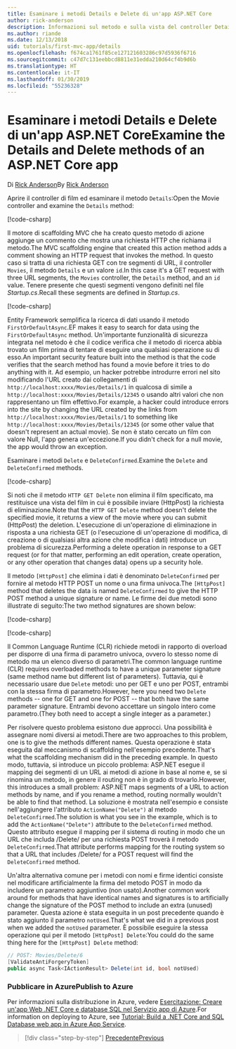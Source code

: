 ```yaml
---
title: Esaminare i metodi Details e Delete di un'app ASP.NET Core
author: rick-anderson
description: Informazioni sul metodo e sulla vista del controller Details in un'app ASP.NET Core MVC di base.
ms.author: riande
ms.date: 12/13/2018
uid: tutorials/first-mvc-app/details
ms.openlocfilehash: f674ca1761f85ce127121603286c97d5936f6716
ms.sourcegitcommit: c47d7c131eebbcd8811e31edda210d64cf4b9d6b
ms.translationtype: HT
ms.contentlocale: it-IT
ms.lasthandoff: 01/30/2019
ms.locfileid: "55236328"
---
```

# <a name="examine-the-details-and-delete-methods-of-an-aspnet-core-app"></a><span data-ttu-id="9c97e-103">Esaminare i metodi Details e Delete di un'app ASP.NET Core</span><span class="sxs-lookup"><span data-stu-id="9c97e-103">Examine the Details and Delete methods of an ASP.NET Core app</span></span>

<span data-ttu-id="9c97e-104">Di [Rick Anderson](https://twitter.com/RickAndMSFT)</span><span class="sxs-lookup"><span data-stu-id="9c97e-104">By [Rick Anderson](https://twitter.com/RickAndMSFT)</span></span>

<span data-ttu-id="9c97e-105">Aprire il controller di film ed esaminare il metodo `Details`:</span><span class="sxs-lookup"><span data-stu-id="9c97e-105">Open the Movie controller and examine the `Details` method:</span></span>

[!code-csharp[](start-mvc/sample/MvcMovie22/Controllers/MoviesController.cs?name=snippet_details)]

<span data-ttu-id="9c97e-106">Il motore di scaffolding MVC che ha creato questo metodo di azione aggiunge un commento che mostra una richiesta HTTP che richiama il metodo.</span><span class="sxs-lookup"><span data-stu-id="9c97e-106">The MVC scaffolding engine that created this action method adds a comment showing an HTTP request that invokes the method.</span></span> <span data-ttu-id="9c97e-107">In questo caso si tratta di una richiesta GET con tre segmenti di URL, il controller `Movies`, il metodo `Details` e un valore `id`.</span><span class="sxs-lookup"><span data-stu-id="9c97e-107">In this case it's a GET request with three URL segments, the `Movies` controller, the `Details` method, and an `id` value.</span></span> <span data-ttu-id="9c97e-108">Tenere presente che questi segmenti vengono definiti nel file *Startup.cs*.</span><span class="sxs-lookup"><span data-stu-id="9c97e-108">Recall these segments are defined in *Startup.cs*.</span></span>

[!code-csharp[](start-mvc/sample/MvcMovie/Startup.cs?highlight=5&name=snippet_1)]

<span data-ttu-id="9c97e-109">Entity Framework semplifica la ricerca di dati usando il metodo `FirstOrDefaultAsync`.</span><span class="sxs-lookup"><span data-stu-id="9c97e-109">EF makes it easy to search for data using the `FirstOrDefaultAsync` method.</span></span> <span data-ttu-id="9c97e-110">Un'importante funzionalità di sicurezza integrata nel metodo è che il codice verifica che il metodo di ricerca abbia trovato un film prima di tentare di eseguire una qualsiasi operazione su di esso.</span><span class="sxs-lookup"><span data-stu-id="9c97e-110">An important security feature built into the method is that the code verifies that the search method has found a movie before it tries to do anything with it.</span></span> <span data-ttu-id="9c97e-111">Ad esempio, un hacker potrebbe introdurre errori nel sito modificando l'URL creato dai collegamenti di `http://localhost:xxxx/Movies/Details/1` in qualcosa di simile a `http://localhost:xxxx/Movies/Details/12345` o usando altri valori che non rappresentano un film effettivo.</span><span class="sxs-lookup"><span data-stu-id="9c97e-111">For example, a hacker could introduce errors into the site by changing the URL created by the links from `http://localhost:xxxx/Movies/Details/1` to something like  `http://localhost:xxxx/Movies/Details/12345` (or some other value that doesn't represent an actual movie).</span></span> <span data-ttu-id="9c97e-112">Se non è stato cercato un film con valore Null, l'app genera un'eccezione.</span><span class="sxs-lookup"><span data-stu-id="9c97e-112">If you didn't check for a null movie, the app would throw an exception.</span></span>

<span data-ttu-id="9c97e-113">Esaminare i metodi `Delete` e `DeleteConfirmed`.</span><span class="sxs-lookup"><span data-stu-id="9c97e-113">Examine the `Delete` and `DeleteConfirmed` methods.</span></span>

[!code-csharp[](start-mvc/sample/MvcMovie22/Controllers/MoviesController.cs?name=snippet_delete)]

<span data-ttu-id="9c97e-114">Si noti che il metodo `HTTP GET Delete` non elimina il film specificato, ma restituisce una vista del film in cui è possibile inviare (HttpPost) la richiesta di eliminazione.</span><span class="sxs-lookup"><span data-stu-id="9c97e-114">Note that the `HTTP GET Delete` method doesn't delete the specified movie, it returns a view of the movie where you can submit (HttpPost) the deletion.</span></span> <span data-ttu-id="9c97e-115">L'esecuzione di un'operazione di eliminazione in risposta a una richiesta GET (o l'esecuzione di un'operazione di modifica, di creazione o di qualsiasi altra azione che modifica i dati) introduce un problema di sicurezza.</span><span class="sxs-lookup"><span data-stu-id="9c97e-115">Performing a delete operation in response to a GET request (or for that matter, performing an edit operation, create operation, or any other operation that changes data) opens up a security hole.</span></span>

<span data-ttu-id="9c97e-116">Il metodo `[HttpPost]` che elimina i dati è denominato `DeleteConfirmed` per fornire al metodo HTTP POST un nome o una firma univoca.</span><span class="sxs-lookup"><span data-stu-id="9c97e-116">The `[HttpPost]` method that deletes the data is named `DeleteConfirmed` to give the HTTP POST method a unique signature or name.</span></span> <span data-ttu-id="9c97e-117">Le firme dei due metodi sono illustrate di seguito:</span><span class="sxs-lookup"><span data-stu-id="9c97e-117">The two method signatures are shown below:</span></span>

[!code-csharp[](start-mvc/sample/MvcMovie/Controllers/MoviesController.cs?name=snippet_delete2)]

[!code-csharp[](start-mvc/sample/MvcMovie/Controllers/MoviesController.cs?name=snippet_delete3)]

<span data-ttu-id="9c97e-118">Il Common Language Runtime (CLR) richiede metodi in rapporto di overload per disporre di una firma di parametro univoca, ovvero lo stesso nome di metodo ma un elenco diverso di parametri.</span><span class="sxs-lookup"><span data-stu-id="9c97e-118">The common language runtime (CLR) requires overloaded methods to have a unique parameter signature (same method name but different list of parameters).</span></span> <span data-ttu-id="9c97e-119">Tuttavia, qui è necessario usare due `Delete` metodi: uno per GET e uno per POST, entrambi con la stessa firma di parametro.</span><span class="sxs-lookup"><span data-stu-id="9c97e-119">However, here you need two `Delete` methods -- one for GET and one for POST -- that both have the same parameter signature.</span></span> <span data-ttu-id="9c97e-120">Entrambi devono accettare un singolo intero come parametro.</span><span class="sxs-lookup"><span data-stu-id="9c97e-120">(They both need to accept a single integer as a parameter.)</span></span>

<span data-ttu-id="9c97e-121">Per risolvere questo problema esistono due approcci. Una possibilità è assegnare nomi diversi ai metodi.</span><span class="sxs-lookup"><span data-stu-id="9c97e-121">There are two approaches to this problem, one is to give the methods different names.</span></span> <span data-ttu-id="9c97e-122">Questa operazione è stata eseguita dal meccanismo di scaffolding nell'esempio precedente.</span><span class="sxs-lookup"><span data-stu-id="9c97e-122">That's what the scaffolding mechanism did in the preceding example.</span></span> <span data-ttu-id="9c97e-123">In questo modo, tuttavia, si introduce un piccolo problema: ASP.NET esegue il mapping dei segmenti di un URL ai metodi di azione in base al nome e, se si rinomina un metodo, in genere il routing non è in grado di trovarlo.</span><span class="sxs-lookup"><span data-stu-id="9c97e-123">However, this introduces a small problem: ASP.NET maps segments of a URL to action methods by name, and if you rename a method, routing normally wouldn't be able to find that method.</span></span> <span data-ttu-id="9c97e-124">La soluzione è mostrata nell'esempio e consiste nell'aggiungere l'attributo `ActionName("Delete")` al metodo `DeleteConfirmed`.</span><span class="sxs-lookup"><span data-stu-id="9c97e-124">The solution is what you see in the example, which is to add the `ActionName("Delete")` attribute to the `DeleteConfirmed` method.</span></span> <span data-ttu-id="9c97e-125">Questo attributo esegue il mapping per il sistema di routing in modo che un URL che includa /Delete/ per una richiesta POST troverà il metodo `DeleteConfirmed`.</span><span class="sxs-lookup"><span data-stu-id="9c97e-125">That attribute performs mapping for the routing system so that a URL that includes /Delete/ for a POST request will find the `DeleteConfirmed` method.</span></span>

<span data-ttu-id="9c97e-126">Un'altra alternativa comune per i metodi con nomi e firme identici consiste nel modificare artificialmente la firma del metodo POST in modo da includere un parametro aggiuntivo (non usato).</span><span class="sxs-lookup"><span data-stu-id="9c97e-126">Another common work around for methods that have identical names and signatures is to artificially change the signature of the POST method to include an extra (unused) parameter.</span></span> <span data-ttu-id="9c97e-127">Questa azione è stata eseguita in un post precedente quando è stato aggiunto il parametro `notUsed`.</span><span class="sxs-lookup"><span data-stu-id="9c97e-127">That's what we did in a previous post when we added the `notUsed` parameter.</span></span> <span data-ttu-id="9c97e-128">È possibile eseguire la stessa operazione qui per il metodo `[HttpPost] Delete`:</span><span class="sxs-lookup"><span data-stu-id="9c97e-128">You could do the same thing here for the `[HttpPost] Delete` method:</span></span>

```csharp
// POST: Movies/Delete/6
[ValidateAntiForgeryToken]
public async Task<IActionResult> Delete(int id, bool notUsed)
```

### <a name="publish-to-azure"></a><span data-ttu-id="9c97e-129">Pubblicare in Azure</span><span class="sxs-lookup"><span data-stu-id="9c97e-129">Publish to Azure</span></span>

<span data-ttu-id="9c97e-130">Per informazioni sulla distribuzione in Azure, vedere [Esercitazione: Creare un'app Web .NET Core e database SQL nel Servizio app di Azure](/azure/app-service/app-service-web-tutorial-dotnetcore-sqldb).</span><span class="sxs-lookup"><span data-stu-id="9c97e-130">For information on deploying to Azure, see [Tutorial: Build a .NET Core and SQL Database web app in Azure App Service](/azure/app-service/app-service-web-tutorial-dotnetcore-sqldb).</span></span>

> [!div class="step-by-step"]
> [<span data-ttu-id="9c97e-131">Precedente</span><span class="sxs-lookup"><span data-stu-id="9c97e-131">Previous</span></span>](validation.md)
